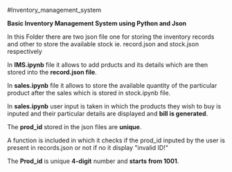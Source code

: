 #Inventory_management_system

**Basic Inventory Management System using Python and Json**

In this Folder there are two json file one for storing the inventory records and other to store the available stock ie. record.json and stock.json respectively

In **IMS.ipynb** file it allows to add prducts and its details which are then stored into the **record.json file**.

In **sales.ipynb** file it allows to store the available quantity of the particular product after the sales which is stored in stock.ipynb file.

In **sales.ipynb** user input is taken in which the products they wish to buy is inputed and their particular details are displayed and **bill is generated**.

The **prod_id** stored in the json files are **unique**. 

A function is included in which it checks if the prod_id inputed by the user is present in records.json or not if no it display "invalid ID!"

The **Prod_id** is unique **4-digit** number and **starts from 1001**.
